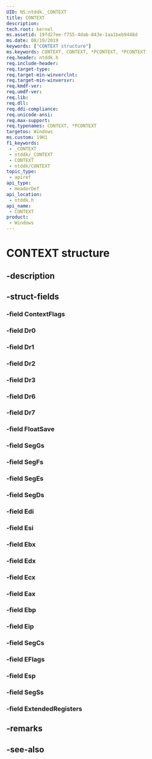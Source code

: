 ```yaml
---
UID: NS:ntddk._CONTEXT
title: CONTEXT
description: 
tech.root: kernel
ms.assetid: 19fd27ee-f755-4dab-843e-1aa1beb9448d
ms.date: 08/19/2019
keywords: ["CONTEXT structure"]
ms.keywords: CONTEXT, CONTEXT, *PCONTEXT, *PCONTEXT
req.header: ntddk.h
req.include-header: 
req.target-type: 
req.target-min-winverclnt: 
req.target-min-winversvr: 
req.kmdf-ver: 
req.umdf-ver: 
req.lib: 
req.dll: 
req.ddi-compliance: 
req.unicode-ansi: 
req.max-support: 
req.typenames: CONTEXT, *PCONTEXT
targetos: Windows
ms.custom: 19H1
f1_keywords:
 - _CONTEXT
 - ntddk/_CONTEXT
 - CONTEXT
 - ntddk/CONTEXT
topic_type:
 - apiref
api_type:
 - HeaderDef
api_location:
 - ntddk.h
api_name:
 - CONTEXT
product:
 - Windows
---
```


# CONTEXT structure


## -description

## -struct-fields

### -field ContextFlags

### -field Dr0

### -field Dr1

### -field Dr2

### -field Dr3

### -field Dr6

### -field Dr7

### -field FloatSave

### -field SegGs

### -field SegFs

### -field SegEs

### -field SegDs

### -field Edi

### -field Esi

### -field Ebx

### -field Edx

### -field Ecx

### -field Eax

### -field Ebp

### -field Eip

### -field SegCs

### -field EFlags

### -field Esp

### -field SegSs

### -field ExtendedRegisters

## -remarks

## -see-also

